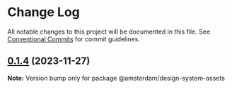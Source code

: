 # Change Log

All notable changes to this project will be documented in this file.
See [Conventional Commits](https://conventionalcommits.org) for commit guidelines.

## [0.1.4](https://github.com/Amsterdam/design-system/compare/@amsterdam/design-system-assets@0.1.3...@amsterdam/design-system-assets@0.1.4) (2023-11-27)

**Note:** Version bump only for package @amsterdam/design-system-assets
